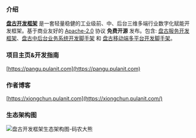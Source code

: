 ### 介绍

[**盘古开发框架**](https://pangu.pulanit.com) 是一套轻量稳健的工业级前、中、后台三维多端行业数字化赋能开发框架。基于商业友好的 [Apache-2.0](https://www.apache.org/licenses/LICENSE-2.0) 协议 **免费开源** 发布。包含: [盘古服务开发框架](https://pangu.pulanit.com/docs/intro)、[盘古中后台业务系统开发脚手架](https://pangu.pulanit.com/admin/intro) 和 [盘古移动端多平台开发脚手架](https://pangu.pulanit.com/app/intro)。

### 项目主页&开发指南

[https://pangu.pulanit.com](https://pangu.pulanit.com)
### 作者博客
[https://xiongchun.pulanit.com](https://xiongchun.pulanit.com/)

### 生态架构图
![盘古开发框架生态架构图-码农大熊](https://gitcode.net/pulanos/pangu-framework/-/raw/master/docs/resources/doc/34-pangu-framework.png)